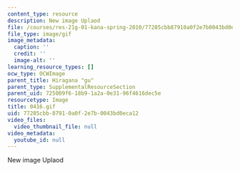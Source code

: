 ```yaml
---
content_type: resource
description: New image Uplaod
file: /courses/res-21g-01-kana-spring-2010/77285cbb87910a0f2e7b0043bd0eca12_0416.gif
file_type: image/gif
image_metadata:
  caption: ''
  credit: ''
  image-alt: ''
learning_resource_types: []
ocw_type: OCWImage
parent_title: Hiragana "gu"
parent_type: SupplementalResourceSection
parent_uid: 725009f6-18b9-1a2a-0e31-96f4616dec5e
resourcetype: Image
title: 0416.gif
uid: 77285cbb-8791-0a0f-2e7b-0043bd0eca12
video_files:
  video_thumbnail_file: null
video_metadata:
  youtube_id: null
---
```

New image Uplaod

